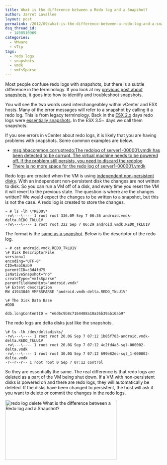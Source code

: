 ```yaml
---
title: What is the difference between a Redo log and a Snapshot?
author: Jarret Lavallee
layout: post
permalink: /2012/09/what-is-the-difference-between-a-redo-log-and-a-snapshot/
dsq_thread_id:
  - 1408510969
categories:
  - VMware
  - vTip
tags:
  - redo logs
  - snapshots
  - vmdk
  - vmfsSparse
---
```

Most people confuse redo logs with snapshots, but there is a subtle difference in the terminology. If you look at my <a href="http://virtuallyhyper.com/2012/04/vmware-snapshot-troubleshooting/" onclick="javascript:_gaq.push(['_trackEvent','outbound-article','http://virtuallyhyper.com/2012/04/vmware-snapshot-troubleshooting/']);" title="VMware Snapshot Troubleshooting" target="_blank">previous post about snapshots</a>, it goes into how to identify and troubleshoot snapshots. 

You will see the two words used interchangeabley within vCenter and ESX hosts. Many of the error messages will refer to a snapshot by calling it a redo log. This is from legacy terminology. Back in the <a href="http://www.rtfm-ed.co.uk/docs/vmwdocs/whitepaper-vmware-esx2.x-redo-demystified.pdf" onclick="javascript:_gaq.push(['_trackEvent','download','http://www.rtfm-ed.co.uk/docs/vmwdocs/whitepaper-vmware-esx2.x-redo-demystified.pdf']);" target="_blank">ESX 2.x</a> days redo logs were <a href="http://kb.vmware.com/kb/1004458" onclick="javascript:_gaq.push(['_trackEvent','outbound-article','http://kb.vmware.com/kb/1004458']);" target="_blank">essentially snapshots</a>. In the ESX 3.5+ days we call them snapshots. 

If you see errors in vCenter about redo logs, it is likely that you are having problems with snapshots. Some common examples are below.

*   <a href="http://kb.vmware.com/kb/1006585" onclick="javascript:_gaq.push(['_trackEvent','outbound-article','http://kb.vmware.com/kb/1006585']);" target="_blank">msg.hbacommon.corruptredo:The redolog of server1-000001.vmdk has been detected to be corrupt. The virtual machine needs to be powered off. If the problem still persists, you need to discard the redolog</a>
*   <a href="http://kb.vmware.com/kb/1002103" onclick="javascript:_gaq.push(['_trackEvent','outbound-article','http://kb.vmware.com/kb/1002103']);" target="_blank">There is no more space for the redo log of server1-000001.vmdk</a>

Redo logs are created when the VM is using <a href="http://www.vspecialist.co.uk/non-persistent-disks-with-vms/" onclick="javascript:_gaq.push(['_trackEvent','outbound-article','http://www.vspecialist.co.uk/non-persistent-disks-with-vms/']);" target="_blank">independent non-persistent disks</a>. With an independent non-persistent disk the changes are not written to disk. So you can run a VM off of a disk, and every time you reset the VM it will revert to the previous state. The question is where are the changes written? We would expect the changes to be written to a snapshot, but this is not the case. A redo log is created to store the changes. 

	  
	~ # ls -lh \*REDO\*  
	-rw\---\---- 1 root root 336.0M Sep 7 06:36 android.vmdk-delta.REDO_TkLU1V  
	-rw\---\---- 1 root root 322 Sep 7 06:29 android.vmdk.REDO_TkLU1V  
	

The format is the <a href="http://kb.vmware.com/kb/1026353" onclick="javascript:_gaq.push(['_trackEvent','outbound-article','http://kb.vmware.com/kb/1026353']);" target="_blank">same as a snapshot</a>. Below is the descriptor of the redo log. 

	  
	~ # cat android.vmdk.REDO_TkLU1V  
	\# Disk DescriptorFile  
	version=1  
	encoding="UTF-8"  
	CID=9ab16ab9  
	parentCID=c3d4fd75  
	isNativeSnapshot="no"  
	createType="vmfsSparse"  
	parentFileNameHint="android.vmdk"  
	\# Extent description  
	RW 41943040 VMFSSPARSE "android.vmdk-delta.REDO_TkLU1V"
	
	\# The Disk Data Base  
	#DDB
	
	ddb.longContentID = "e6d6c9b8c7164488a10a36b39ab16ab9"  
	

The redo logs are delta disks just like the snapshots.

	  
	\# ls -lh /dev/deltadisks/  
	-rw\---\---- 1 root root 20.0G Sep 7 07:12 1b85f783-android.vmdk-delta.REDO_TkLU1V  
	-rw\---\---- 1 root root 20.0G Sep 7 07:12 4c2fd4a3-sql-000002-delta.vmdk  
	-rw\---\---- 1 root root 30.0G Sep 7 07:12 699e82ec-sql_1-000002-delta.vmdk  
	-r--r--r-- 1 root root 0 Sep 7 07:12 control  
	

So they are essentially the same. The real difference is that redo logs are deleted as a part of the VM being shut down. If a VM with non-persistent disks is powered on and there are redo logs, they will automatically be deleted. If the disks have been changed to persistent, the host will ask if you want to delete or commit the changes in the redo logs. 

<a href="http://assets.virtuallyhyper.com/2012-09-redo-log-delete.png" onclick="javascript:_gaq.push(['_trackEvent','outbound-article','http://assets.virtuallyhyper.com/2012-09-redo-log-delete.png']);"><img src="http://assets.virtuallyhyper.com/2012-09-redo-log-delete.png" alt="redo log delete What is the difference between a Redo log and a Snapshot?" title="redo log delete confirmation" width="358" height="193" class="aligncenter size-full wp-image-3432" /></a>

<p class="wp-flattr-button">
  <a class="FlattrButton" style="display:none;" href="http://virtuallyhyper.com/2012/09/what-is-the-difference-between-a-redo-log-and-a-snapshot/" title=" What is the difference between a Redo log and a Snapshot?" rev="flattr;uid:virtuallyhyper;language:en_GB;category:text;tags:redo logs,snapshots,vmdk,vmfsSparse,blog;button:compact;">Most people confuse redo logs with snapshots, but there is a subtle difference in the terminology. If you look at my previous post about snapshots, it goes into how to...</a>
</p>